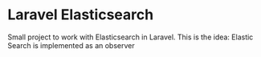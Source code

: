 # Laravel Elasticsearch

Small project to work with Elasticsearch in Laravel. This is the idea: Elastic Search is implemented as an observer
